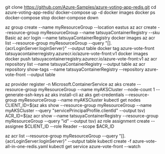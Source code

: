 git clone https://github.com/Azure-Samples/azure-voting-app-redis.git
cd azure-voting-app-redis/
docker-compose up -d
docker images
docker ps
docker-compose stop
docker-compose down

az group create --name myResourceGroup --location eastus
az acr create --resource-group myResourceGroup --name tatsuyaContainerRegistry --sku Basic
az acr login --name tatsuyaContainerRegistry
docker images
az acr list --resource-group myResourceGroup --query "[].{acrLoginServer:loginServer}" --output table
docker tag azure-vote-front tatsuyacontainerregistry.azurecr.io/azure-vote-front:v1
docker images
docker push tatsuyacontainerregistry.azurecr.io/azure-vote-front:v1
az acr repository list --name tatsuyaContainerRegistry --output table
az acr repository show-tags --name tatsuyaContainerRegistry --repository azure-vote-front --output table

az provider register -n Microsoft.ContainerService
az aks create --resource-group myResourceGroup --name myAKSCluster --node-count 1 --generate-ssh-keys
az aks install-cli
az aks get-credentials --resource-group myResourceGroup --name myAKSCluster
kubectl get nodes
CLIENT_ID=$(az aks show --resource-group myResourceGroup --name myAKSCluster --query "servicePrincipalProfile.clientId" --output tsv)
ACR_ID=$(az acr show --name tatsuyaContainerRegistry --resource-group myResourceGroup --query "id" --output tsv)
az role assignment create --assignee $CLIENT_ID --role Reader --scope $ACR_ID

az acr list --resource-group myResourceGroup --query "[].{acrLoginServer:loginServer}" --output table
kubectl create -f azure-vote-all-in-one-redis.yaml
kubectl get service azure-vote-front --watch
